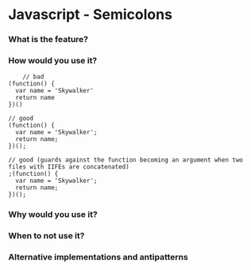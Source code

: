 # Javascript - Semicolons


### What is the feature?

### How would you use it?

		// bad
	(function() {
	  var name = 'Skywalker'
	  return name
	})()
	
	// good
	(function() {
	  var name = 'Skywalker';
	  return name;
	})();

	// good (guards against the function becoming an argument when two files with IIFEs are concatenated)
	;(function() {
	  var name = 'Skywalker';
	  return name;
	})();

### Why would you use it?

### When to not use it?



### Alternative implementations and antipatterns

